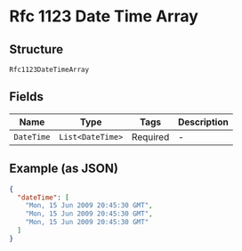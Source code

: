 
# Rfc 1123 Date Time Array

## Structure

`Rfc1123DateTimeArray`

## Fields

| Name | Type | Tags | Description |
|  --- | --- | --- | --- |
| `DateTime` | `List<DateTime>` | Required | - |

## Example (as JSON)

```json
{
  "dateTime": [
    "Mon, 15 Jun 2009 20:45:30 GMT",
    "Mon, 15 Jun 2009 20:45:30 GMT",
    "Mon, 15 Jun 2009 20:45:30 GMT"
  ]
}
```

